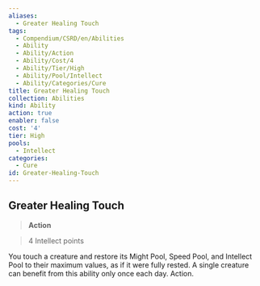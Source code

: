 ```yaml
---
aliases:
  - Greater Healing Touch
tags:
  - Compendium/CSRD/en/Abilities
  - Ability
  - Ability/Action
  - Ability/Cost/4
  - Ability/Tier/High
  - Ability/Pool/Intellect
  - Ability/Categories/Cure
title: Greater Healing Touch
collection: Abilities
kind: Ability
action: true
enabler: false
cost: '4'
tier: High
pools:
  - Intellect
categories:
  - Cure
id: Greater-Healing-Touch
---
```

## Greater Healing Touch    
>**Action**    
>4 Intellect points  
    
You touch a creature and restore its Might Pool, Speed Pool, and Intellect Pool to their maximum values, as if it were fully rested. A single creature can benefit from this ability only once each day. Action.
